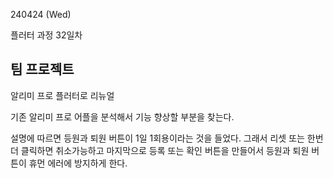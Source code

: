 240424 (Wed)

플러터 과정 32일차

팀 프로젝트
-
알리미 프로 플러터로 리뉴얼

기존 알리미 프로 어플을 분석해서 기능 향상할 부분을 찾는다.

설명에 따르면 등원과 퇴원 버튼이 1일 1회용이라는 것을 들었다. 그래서 리셋 또는 한번 더 클릭하면 취소가능하고 마지막으로 등록 또는
확인 버튼을 만들어서 등원과 퇴원 버튼이 휴먼 에러에 방지하게 한다.

